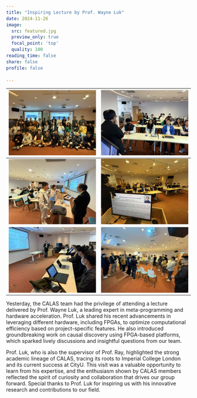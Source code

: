 ```yaml
---
title: "Inspiring Lecture by Prof. Wayne Luk"
date: 2024-11-26
image:
  src: featured.jpg
  preview_only: true
  focal_point: 'top'
  quality: 100
reading_time: false
share: false
profile: false

---
```


<!--more-->

| ![](image1.jpg) | ![](image2.jpg) |
|-----------------|-----------------|
| ![](image3.jpg) | ![](image4.jpg) |
| ![](image5.jpg) | ![](image6.jpg) |

Yesterday, the CALAS team had the privilege of attending a lecture delivered by Prof. Wayne Luk, a leading expert in meta-programming and hardware acceleration. Prof. Luk shared his recent advancements in leveraging different hardware, including FPGAs, to optimize computational efficiency based on project-specific features. He also introduced groundbreaking work on causal discovery using FPGA-based platforms, which sparked lively discussions and insightful questions from our team.

Prof. Luk, who is also the supervisor of Prof. Ray, highlighted the strong academic lineage of CALAS, tracing its roots to Imperial College London and its current success at CityU. This visit was a valuable opportunity to learn from his expertise, and the enthusiasm shown by CALAS members reflected the spirit of curiosity and collaboration that drives our group forward. Special thanks to Prof. Luk for inspiring us with his innovative research and contributions to our field.